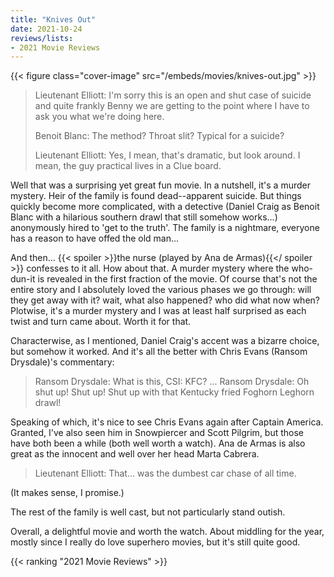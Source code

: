 ```yaml
---
title: "Knives Out"
date: 2021-10-24
reviews/lists:
- 2021 Movie Reviews
---
```

{{< figure class="cover-image" src="/embeds/movies/knives-out.jpg" >}}

> Lieutenant Elliott: I'm sorry this is an open and shut case of suicide and quite frankly Benny we are getting to the point where I have to ask you what we're doing here.
> 
> Benoit Blanc: The method? Throat slit? Typical for a suicide?
> 
> Lieutenant Elliott: Yes, I mean, that's dramatic, but look around. I mean, the guy practical lives in a Clue board.

Well that was a surprising yet great fun movie. In a nutshell, it's a murder mystery. Heir of the family is found dead--apparent suicide. But things quickly become more complicated, with a detective (Daniel Craig as Benoit Blanc with a hilarious southern drawl that still somehow works...) anonymously hired to 'get to the truth'. The family is a nightmare, everyone has a reason to have offed the old man...

<!--more-->

And then... {{< spoiler >}}the nurse (played by Ana de Armas){{</ spoiler >}} confesses to it all. How about that. A murder mystery where the who-dun-it is revealed in the first fraction of the movie. Of course that's not the entire story and I absolutely loved the various phases we go through: will they get away with it? wait, what also happened? who did what now when?  Plotwise, it's a murder mystery and I was at least half surprised as each twist and turn came about. Worth it for that. 

Characterwise, as I mentioned, Daniel Craig's accent was a bizarre choice, but somehow it worked. And it's all the better with Chris Evans (Ransom Drysdale)'s commentary: 

> Ransom Drysdale: What is this, CSI: KFC? 
> ...
> Ransom Drysdale: Oh shut up! Shut up! Shut up with that Kentucky fried Foghorn Leghorn drawl! 

Speaking of which, it's nice to see Chris Evans again after Captain America. Granted, I've also seen him in Snowpiercer and Scott Pilgrim, but those have both been a while (both well worth a watch). Ana de Armas is also great as the innocent and well over her head Marta Cabrera. 

> Lieutenant Elliott: That... was the dumbest car chase of all time. 

(It makes sense, I promise.)

The rest of the family is well cast, but not particularly stand outish. 

Overall, a delightful movie and worth the watch. About middling for the year, mostly since I really do love superhero movies, but it's still quite good. 

{{< ranking "2021 Movie Reviews" >}}